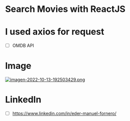 # Search Movies with ReactJS

# I used axios for request
- [ ] OMDB API

# Image
[![imagen-2022-10-13-192503429.png](https://i.postimg.cc/J4wj3nfx/imagen-2022-10-13-192503429.png)](https://postimg.cc/0rf6P82K)

# LinkedIn
- [ ] https://www.linkedin.com/in/eder-manuel-fornero/
